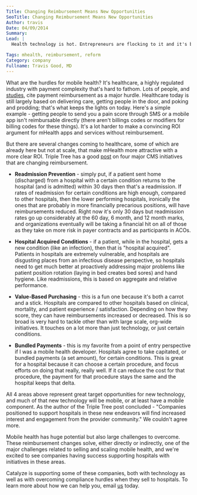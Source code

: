```yaml
---
Title: Changing Reimbursement Means New Opportunities
SeoTitle: Changing Reimbursement Means New Opportunities
Author: travis
Date: 04/09/2014
Summary: 
Lead: |
  Health technology is hot. Entrepreneurs are flocking to it and it's becoming a lot more attractive to [investors](http://rockhealth.com/2014/01/2013-digital-health-funding-report/). A big area of interest, one we are betting on as well, is the power of mobile technology to reshape all aspects of healthcare. Mobile health, or mHealth, isn't a panacea, but it is a catalyst for new processes, workflows, data collections, and ultimately care, whether that's self care or clinician-provided care. When we say "mHealth", we're speaking to more than apps but also sensors, messaging services, and other connected devices.

Tags: mhealth, reimbursement, reform
Category: company
Fullname: Travis Good, MD
---
```

What are the hurdles for mobile health? It's healthcare, a highly regulated industry with payment complexity that's hard to fathom. Lots of people, and [studies](http://www.brookings.edu/~/media/research/files/reports/2014/03/12%20mhealth%20china%20united%20states%20health%20care/mhealth_finalx.pdf), cite payment reimbursement as a major hurdle. Healthcare today is still largely based on delivering care, getting people in the door, and poking and prodding; that's what keeps the lights on today. Here's a simple example - getting people to send you a pain score through SMS or a mobile app isn't reimbursable directly (there aren't billings codes or modifiers for billing codes for these things). It's a lot harder to make a convincing ROI argument for mHealth apps and services without reimbursement.

But there are several changes coming to healthcare, some of which are already here but not at scale, that make mHealth more attractive with a more clear ROI. Triple Tree has a good [post](http://www.triple-tree.com/blog/2014/04/08/four-cms-initiatives-that-may-reshape-hospital-reimbursement/) on four major CMS initiatives that are changing reimbursement.

* **Readmission Prevention** - simply put, if a patient sent home (discharged) from a hospital with a certain condition returns to the hospital (and is admitted) within 30 days then that's a readmission. If rates of readmission for certain conditions are high enough, compared to other hospitals, then the lower performing hospitals, ironically the ones that are probably in more financially precarious positions, will have reimbursements reduced. Right now it's only 30 days but readmission rates go up considerably at the 60 day, 6 month, and 12 month marks, and organizations eventually will be taking a financial hit on all of those as they take on more risk in payer contracts and as participants in ACOs.

* **Hospital Acquired Conditions** - if a patient, while in the hospital, gets a new condition (like an infection), then that is "hospital acquired". Patients in hospitals are extremely vulnerable, and hospitals are disgusting places from an infectious disease perspective, so hospitals need to get much better at proactively addressing major problems like patient position rotation (laying in bed creates bed sores) and hand hygiene. Like readmissions, this is based on aggregate and relative performance.

* **Value-Based Purchasing** - this is a fun one because it's both a carrot and a stick. Hospitals are compared to other hospitals based on clinical, mortality, and patient experience / satisfaction. Depending on how they score, they can have reimbursements increased or decreased. This is so broad is very hard to tackle other than with large scale, org-wide initiatives. It touches on a lot more than just technology, or just certain conditions.

* **Bundled Payments** - this is my favorite from a point of entry perspective if I was a mobile health developer. Hospitals agree to take capitated, or bundled payments (a set amount), for certain conditions. This is great for a hospital because it can choose a certain procedure, and focus efforts on doing that really, really well. If it can reduce the cost for that procedure, the payment for that procedure stays the same and the hospital keeps that delta.

All 4 areas above represent great target opportunities for new technology, and much of that new technology will be mobile, or at least have a mobile component. As the author of the Triple Tree post concluded - "Companies positioned to support hospitals in these new endeavors will find increased interest and engagement from the provider community." We couldn't agree more.

Mobile health has huge potential but also large challenges to overcome. These reimbursement changes solve, either directly or indirectly, one of the major challenges related to selling and scaling mobile health, and we're excited to see companies having success supporting hospitals with initiatives in these areas.

Catalyze is supporting some of these companies, both with technology as well as with overcoming compliance hurdles when they sell to hospitals. To learn more about how we can help you, email [us](mailto:hello@catalyze.io) today.

